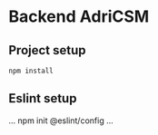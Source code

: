 # Backend AdriCSM

## Project setup

```
npm install
```

## Eslint setup

...
npm init @eslint/config
...
